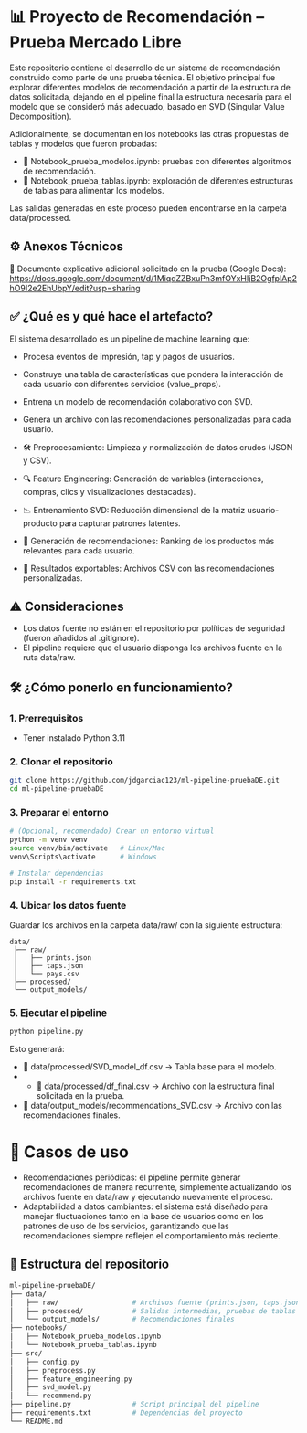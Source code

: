 # 📊 Proyecto de Recomendación – Prueba Mercado Libre
Este repositorio contiene el desarrollo de un sistema de recomendación construido como parte de una prueba técnica. El objetivo principal fue explorar diferentes modelos de recomendación a partir de la estructura de datos solicitada, dejando en el pipeline final la estructura necesaria para el modelo que se consideró más adecuado, basado en SVD (Singular Value Decomposition).

Adicionalmente, se documentan en los notebooks las otras propuestas de tablas y modelos que fueron probadas:

- 📓 Notebook_prueba_modelos.ipynb: pruebas con diferentes algoritmos de recomendación.
- 📓 Notebook_prueba_tablas.ipynb: exploración de diferentes estructuras de tablas para alimentar los modelos.

Las salidas generadas en este proceso pueden encontrarse en la carpeta data/processed.

## ⚙️ Anexos Técnicos
📄 Documento explicativo adicional solicitado en la prueba (Google Docs): https://docs.google.com/document/d/1MiqdZZBxuPn3mfOYxHIjB2OgfplAp2hO9I2e2EhUbpY/edit?usp=sharing

## ✅ ¿Qué es y qué hace el artefacto?

El sistema desarrollado es un pipeline de machine learning que:

- Procesa eventos de impresión, tap y pagos de usuarios.
- Construye una tabla de características que pondera la interacción de cada usuario con diferentes servicios (value_props).
- Entrena un modelo de recomendación colaborativo con SVD.
- Genera un archivo con las recomendaciones personalizadas para cada usuario.

- 🛠️ Preprocesamiento: Limpieza y normalización de datos crudos (JSON y CSV).
- 🔍 Feature Engineering: Generación de variables (interacciones, compras, clics y visualizaciones destacadas).
- 📉 Entrenamiento SVD: Reducción dimensional de la matriz usuario-producto para capturar patrones latentes.
- 🎁 Generación de recomendaciones: Ranking de los productos más relevantes para cada usuario.
- 📂 Resultados exportables: Archivos CSV con las recomendaciones personalizadas.

## ⚠️ Consideraciones

- Los datos fuente no están en el repositorio por políticas de seguridad (fueron añadidos al .gitignore).
- El pipeline requiere que el usuario disponga los archivos fuente en la ruta data/raw.

## 🛠️ ¿Cómo ponerlo en funcionamiento?
### 1. Prerrequisitos
- Tener instalado Python 3.11

### 2. Clonar el repositorio
```bash
git clone https://github.com/jdgarciac123/ml-pipeline-pruebaDE.git
cd ml-pipeline-pruebaDE
```

### 3. Preparar el entorno
```bash
# (Opcional, recomendado) Crear un entorno virtual
python -m venv venv
source venv/bin/activate   # Linux/Mac
venv\Scripts\activate      # Windows

# Instalar dependencias
pip install -r requirements.txt
```

### 4. Ubicar los datos fuente
Guardar los archivos en la carpeta data/raw/ con la siguiente estructura:
```
data/
 ├── raw/
 │   ├── prints.json
 │   ├── taps.json
 │   └── pays.csv
 ├── processed/
 └── output_models/
```

### 5. Ejecutar el pipeline
```bash
python pipeline.py
```
Esto generará:
- 📄 data/processed/SVD_model_df.csv → Tabla base para el modelo.
- - 📄 data/processed/df_final.csv → Archivo con la estructura final solicitada en la prueba.
- 📄 data/output_models/recommendations_SVD.csv → Archivo con las recomendaciones finales.

# 👤 Casos de uso
- Recomendaciones periódicas: el pipeline permite generar recomendaciones de manera recurrente, simplemente actualizando los archivos fuente en data/raw y ejecutando nuevamente el proceso.
- Adaptabilidad a datos cambiantes: el sistema está diseñado para manejar fluctuaciones tanto en la base de usuarios como en los patrones de uso de los servicios, garantizando que las recomendaciones siempre reflejen el comportamiento más reciente.
  
## 📁 Estructura del repositorio
```bash
ml-pipeline-pruebaDE/
├── data/
│   ├── raw/                  # Archivos fuente (prints.json, taps.json, pays.csv)
│   ├── processed/            # Salidas intermedias, pruebas de tablas y estructura solicitada
│   └── output_models/        # Recomendaciones finales
├── notebooks/
│   ├── Notebook_prueba_modelos.ipynb
│   └── Notebook_prueba_tablas.ipynb
├── src/
│   ├── config.py
│   ├── preprocess.py
│   ├── feature_engineering.py
│   ├── svd_model.py
│   └── recommend.py
├── pipeline.py               # Script principal del pipeline
├── requirements.txt          # Dependencias del proyecto
└── README.md
```



